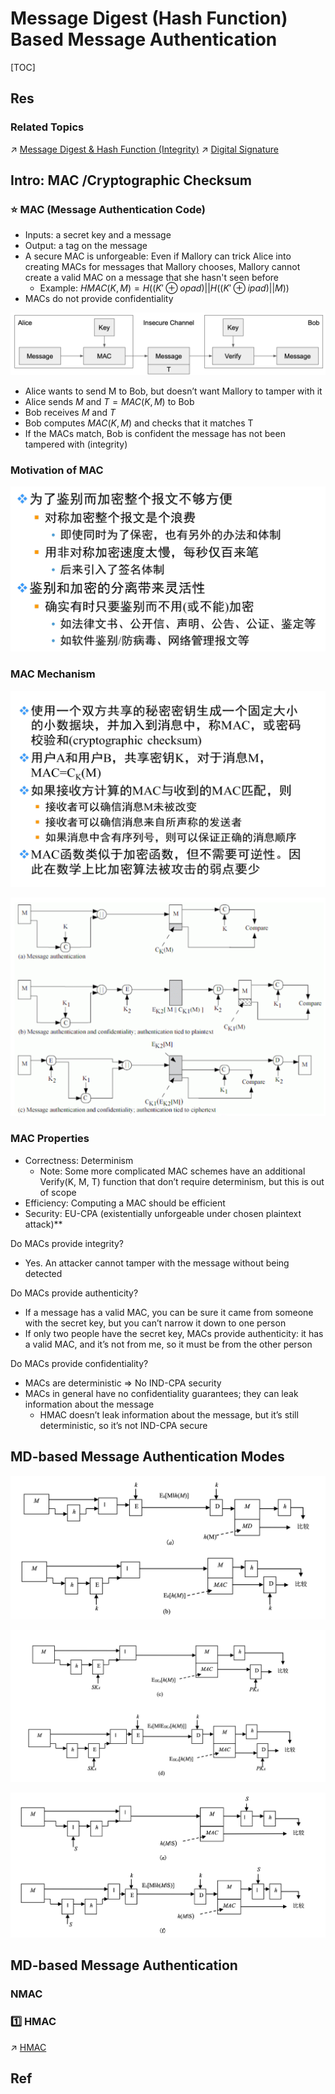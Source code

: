 # Message Digest (Hash Function) Based Message Authentication

[TOC]



## Res
### Related Topics
↗ [Message Digest & Hash Function (Integrity)](../../Message%20Digest%20&%20Hash%20Function%20(Integrity)/Message%20Digest%20&%20Hash%20Function%20(Integrity).md)
↗ [Digital Signature](../Digital%20Signature/Digital%20Signature.md)



## Intro: MAC /Cryptographic Checksum
### ⭐ MAC (Message Authentication Code)
- Inputs: a secret key and a message
- Output: a tag on the message
- A secure MAC is unforgeable: Even if Mallory can trick Alice into creating MACs for messages that Mallory chooses, Mallory cannot create a valid MAC on a message that she hasn't seen before
	- Example: $HMAC(K, M) = H((K' \oplus opad) || H((K' \oplus ipad) || M))$
- MACs do not provide confidentiality

![](../../../../../../../../Assets/Pics/Screenshot%202024-09-26%20at%2013.48.49.png)

- Alice wants to send M to Bob, but doesn’t want Mallory to tamper with it
- Alice sends $M$ and $T = MAC(K, M)$ to Bob
- Bob receives $M$ and $T$
- Bob computes $MAC(K, M)$ and checks that it matches T
- If the MACs match, Bob is confident the message has not been tampered with (integrity)


### Motivation of MAC
![](../../../../../../../../Assets/Pics/Screenshot%202023-10-30%20at%208.43.45AM.png)


### MAC Mechanism
![](../../../../../../../../Assets/Pics/Pasted%20image%2020231030084325.png)

![](../../../../../../../../Assets/Pics/Screenshot%202023-10-30%20at%208.47.17AM.png)


### MAC Properties
- Correctness: Determinism
	- Note: Some more complicated MAC schemes have an additional Verify(K, M, T) function that don’t require determinism, but this is out of scope
- Efficiency: Computing a MAC should be efficient
- Security: EU-CPA (existentially unforgeable under chosen plaintext attack)**

Do MACs provide integrity?
- Yes. An attacker cannot tamper with the message without being detected

Do MACs provide authenticity?
- If a message has a valid MAC, you can be sure it came from someone with the secret key, but you can’t narrow it down to one person
- If only two people have the secret key, MACs provide authenticity: it has a valid MAC, and it’s not from me, so it must be from the other person

Do MACs provide confidentiality?
- MACs are deterministic ⇒ No IND-CPA security
- MACs in general have no confidentiality guarantees; they can leak information about the message
	- HMAC doesn’t leak information about the message, but it’s still deterministic, so it’s not IND-CPA secure



## MD-based Message Authentication Modes
![](../../../../../../../../Assets/Pics/Screenshot%202023-05-10%20at%202.46.31%20PM.png)

![](../../../../../../../../Assets/Pics/Screenshot%202023-05-10%20at%202.46.41%20PM.png)

![](../../../../../../../../Assets/Pics/Screenshot%202023-05-10%20at%202.46.54%20PM.png)



## MD-based Message Authentication
### NMAC


### 1️⃣ HMAC
↗ [HMAC](HMAC.md)



## Ref


